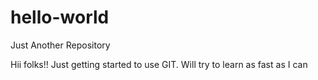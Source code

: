 # hello-world
Just Another Repository

Hii folks!! Just getting started to use GIT. 
Will try to learn as fast as I can
